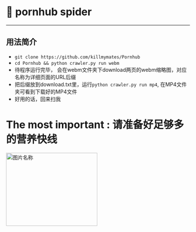 #  pornhub spider

-------------------

## 用法简介

- ```git clone https://github.com/killmymates/Pornhub ```
- ```cd Pornhub && python crawler.py run webm```
- 待程序运行完毕， 会在webm文件夹下download两页的webm缩略图，对应名称为详细页面的URL后缀
- 把后缀放到download.txt里，运行```python crawler.py run mp4```, 在MP4文件夹可看到下载好的MP4文件
- 好用的话，回来扫我 
# The most important : 请准备好足够多的营养快线

<!-- <img src="https://github.com/xiyouMc/PornHubBot/blob/master/img/WebHubCode2.png?raw=true" width = "700" height = "400" alt="图片名称" align=center /> -->
<img src="https://github.com/killmymates/Pornhub/blob/master/img/zhifubao.img?raw=true" width = "250" height = "200" alt="图片名称" align=center />
